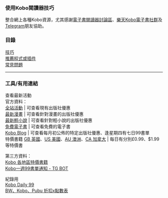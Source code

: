### 使用Kobo閱讀器技巧

整合網上各種Kobo資源，尤其感謝[電子書閱讀器討論區](https://www.facebook.com/groups/ereaderfamily)、[樂天Kobo電子書社群](https://www.facebook.com/groups/KoboTWN)及[Telegram](https://t.me/KoboTWN)朋友協助。

### 目錄

[技巧](/Doc/技巧.md)<br>
[推薦程式或插件](/Doc/推薦程式或插件.md)<br>
[常見問題](/Doc/常見問題.md)<br>

<hr>

### 工具/有用連結

查看最新活動<br>
官方資料：<br>
<a target="_blank" ref="noreferrer noopener" href="https://www.kobo.com/tw/zh/p/tw-activities-bestofmonth">全站活動</a> | 可查看現有出版社優惠<br>
<a target="_blank" ref="noreferrer noopener" href="https://www.kobo.com/tw/zh/p/tw-comics-bestofmonth">最新漫畫</a> | 可查看針對漫畫的出版社優惠<br>
<a target="_blank" ref="noreferrer noopener" href="https://www.kobo.com/tw/zh/p/tw-lightnovels-bestofmonth">最新輕小說</a> | 可查看針對輕小說的出版社優惠<br>
<a target="_blank" ref="noreferrer noopener" href="https://www.kobo.com/tw/zh/p/free-ebooks">免費電子書</a> | 可查看免費的電子書<br>
<a target="_blank" ref="noreferrer noopener" href="https://prod-news.kobo.com/zh/blog">Kobo Blog</a> | 可查看每月初公佈的特定出版社優惠、逢星期四有七日99書單<br>
特價書籍 <a target="_blank" ref="noreferrer noopener" href="https://www.kobo.com/gb/en/deals">GB 英國</a>、<a target="_blank" ref="noreferrer noopener" href="https://www.kobo.com/us/en/deals">US 美國</a>、<a target="_blank" ref="noreferrer noopener" href="https://www.kobo.com/au/en/deals">AU 澳洲</a>、<a target="_blank" ref="noreferrer noopener" href="https://www.kobo.com/ca/en/deals">CA 加拿大</a> | 每日有分別£0.99、$1.99等特價書<br>

第三方資料：<br>
<a target="_blank" ref="noreferrer noopener" href="https://kobo-promotion.herokuapp.com">Kobo 各地區特價書籍</a><br>
<a target="_blank" ref="noreferrer noopener" href="https://t.me/s/kobo_99_notifier">Kobo一週99書單通知 - TG BOT</a><br>

紀錄用<br>
<a target="_blank" ref="noreferrer noopener" href="https://docs.google.com/spreadsheets/d/1-8mw6SrFUdSohKqSJOS9fS8n_-wNcKmxOIcLRKZoIHU/">Kobo Daily 99</a><br>
<a target="_blank" ref="noreferrer noopener" href="https://docs.google.com/spreadsheets/d/1W9_gRPUMlY4wpHd8-nKyTy67EQsEN4JlMU7ToVTkJEc/">BW、Kobo、Pubu 折扣x點數表</a>
